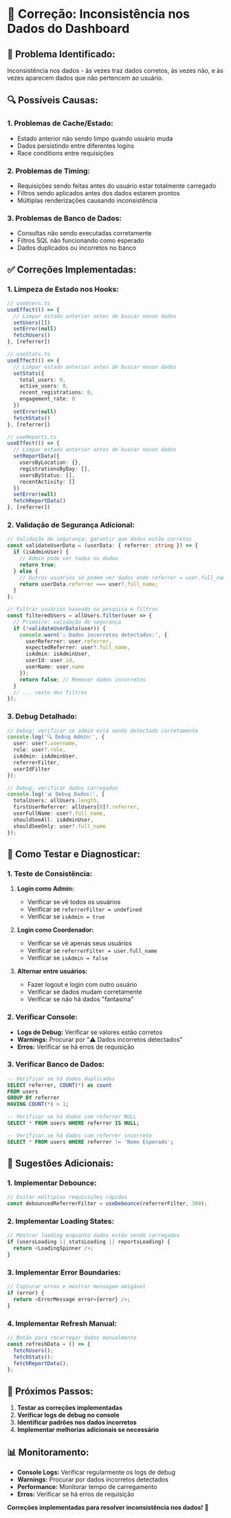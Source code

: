 # 🔧 Correção: Inconsistência nos Dados do Dashboard

## 🎯 **Problema Identificado:**
Inconsistência nos dados - às vezes traz dados corretos, às vezes não, e às vezes aparecem dados que não pertencem ao usuário.

## 🔍 **Possíveis Causas:**

### **1. Problemas de Cache/Estado:**
- Estado anterior não sendo limpo quando usuário muda
- Dados persistindo entre diferentes logins
- Race conditions entre requisições

### **2. Problemas de Timing:**
- Requisições sendo feitas antes do usuário estar totalmente carregado
- Filtros sendo aplicados antes dos dados estarem prontos
- Múltiplas renderizações causando inconsistência

### **3. Problemas de Banco de Dados:**
- Consultas não sendo executadas corretamente
- Filtros SQL não funcionando como esperado
- Dados duplicados ou incorretos no banco

## ✅ **Correções Implementadas:**

### **1. Limpeza de Estado nos Hooks:**
```typescript
// useUsers.ts
useEffect(() => {
  // Limpar estado anterior antes de buscar novos dados
  setUsers([])
  setError(null)
  fetchUsers()
}, [referrer])

// useStats.ts
useEffect(() => {
  // Limpar estado anterior antes de buscar novos dados
  setStats({
    total_users: 0,
    active_users: 0,
    recent_registrations: 0,
    engagement_rate: 0
  })
  setError(null)
  fetchStats()
}, [referrer])

// useReports.ts
useEffect(() => {
  // Limpar estado anterior antes de buscar novos dados
  setReportData({
    usersByLocation: {},
    registrationsByDay: [],
    usersByStatus: [],
    recentActivity: []
  })
  setError(null)
  fetchReportData()
}, [referrer])
```

### **2. Validação de Segurança Adicional:**
```typescript
// Validação de segurança: garantir que dados estão corretos
const validateUserData = (userData: { referrer: string }) => {
  if (isAdminUser) {
    // Admin pode ver todos os dados
    return true;
  } else {
    // Outros usuários só podem ver dados onde referrer = user.full_name
    return userData.referrer === user?.full_name;
  }
};

// Filtrar usuários baseado na pesquisa e filtros
const filteredUsers = allUsers.filter(user => {
  // Primeiro: validação de segurança
  if (!validateUserData(user)) {
    console.warn('⚠️ Dados incorretos detectados:', {
      userReferrer: user.referrer,
      expectedReferrer: user?.full_name,
      isAdmin: isAdminUser,
      userId: user.id,
      userName: user.name
    });
    return false; // Remover dados incorretos
  }
  // ... resto dos filtros
});
```

### **3. Debug Detalhado:**
```typescript
// Debug: verificar se admin está sendo detectado corretamente
console.log('🔍 Debug Admin:', {
  user: user?.username,
  role: user?.role,
  isAdmin: isAdminUser,
  referrerFilter,
  userIdFilter
});

// Debug: verificar dados carregados
console.log('📊 Debug Dados:', {
  totalUsers: allUsers.length,
  firstUserReferrer: allUsers[0]?.referrer,
  userFullName: user?.full_name,
  shouldSeeAll: isAdminUser,
  shouldSeeOnly: user?.full_name
});
```

## 🧪 **Como Testar e Diagnosticar:**

### **1. Teste de Consistência:**
1. **Login como Admin:**
   - Verificar se vê todos os usuários
   - Verificar se `referrerFilter = undefined`
   - Verificar se `isAdmin = true`

2. **Login como Coordenador:**
   - Verificar se vê apenas seus usuários
   - Verificar se `referrerFilter = user.full_name`
   - Verificar se `isAdmin = false`

3. **Alternar entre usuários:**
   - Fazer logout e login com outro usuário
   - Verificar se dados mudam corretamente
   - Verificar se não há dados "fantasma"

### **2. Verificar Console:**
- **Logs de Debug:** Verificar se valores estão corretos
- **Warnings:** Procurar por "⚠️ Dados incorretos detectados"
- **Erros:** Verificar se há erros de requisição

### **3. Verificar Banco de Dados:**
```sql
-- Verificar se há dados duplicados
SELECT referrer, COUNT(*) as count 
FROM users 
GROUP BY referrer 
HAVING COUNT(*) > 1;

-- Verificar se há dados com referrer NULL
SELECT * FROM users WHERE referrer IS NULL;

-- Verificar se há dados com referrer incorreto
SELECT * FROM users WHERE referrer != 'Nome Esperado';
```

## 🔧 **Sugestões Adicionais:**

### **1. Implementar Debounce:**
```typescript
// Evitar múltiplas requisições rápidas
const debouncedReferrerFilter = useDebounce(referrerFilter, 300);
```

### **2. Implementar Loading States:**
```typescript
// Mostrar loading enquanto dados estão sendo carregados
if (usersLoading || statsLoading || reportsLoading) {
  return <LoadingSpinner />;
}
```

### **3. Implementar Error Boundaries:**
```typescript
// Capturar erros e mostrar mensagem amigável
if (error) {
  return <ErrorMessage error={error} />;
}
```

### **4. Implementar Refresh Manual:**
```typescript
// Botão para recarregar dados manualmente
const refreshData = () => {
  fetchUsers();
  fetchStats();
  fetchReportData();
};
```

## 🎯 **Próximos Passos:**

1. **Testar as correções implementadas**
2. **Verificar logs de debug no console**
3. **Identificar padrões nos dados incorretos**
4. **Implementar melhorias adicionais se necessário**

## 📊 **Monitoramento:**

- **Console Logs:** Verificar regularmente os logs de debug
- **Warnings:** Procurar por dados incorretos detectados
- **Performance:** Monitorar tempo de carregamento
- **Erros:** Verificar se há erros de requisição

**Correções implementadas para resolver inconsistência nos dados!** 🎯
